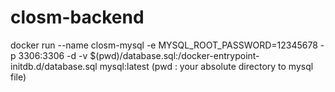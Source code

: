 # closm-backend

docker run --name closm-mysql -e MYSQL_ROOT_PASSWORD=12345678 -p 3306:3306 -d -v $(pwd)/database.sql:/docker-entrypoint-initdb.d/database.sql mysql:latest
(pwd : your absolute directory to mysql file)
